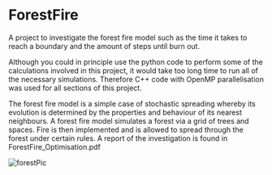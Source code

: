 # ForestFire

A project to investigate the forest fire model such as the time it takes to reach a boundary and the amount of steps until burn out.

Although you could in principle use the python code to perform some of the calculations involved in this project,
it would take too long time to run all of the necessary simulations.
Therefore C++ code with OpenMP parallelisation was used for all sections of this project.

The forest fire model is a simple case of stochastic spreading whereby its evolution is determined by the properties and behaviour of its nearest neighbours. A forest fire model simulates a forest via a grid of trees and spaces. Fire is then implemented and is allowed to spread through the forest under certain rules.
A report of the investigation is found in ForestFire_Optimisation.pdf


![forestPic](https://github.com/geobrignell/ForestFire/assets/89096835/71e9f0cc-c165-4f14-b59e-e582894208c8)
